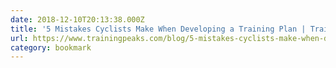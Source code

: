 ```yaml
---
date: 2018-12-10T20:13:38.000Z
title: '5 Mistakes Cyclists Make When Developing a Training Plan | TrainingPeaks'
url: https://www.trainingpeaks.com/blog/5-mistakes-cyclists-make-when-developing-a-training-plan/
category: bookmark
---
```

